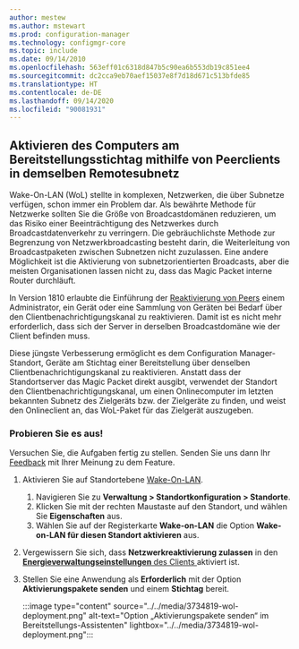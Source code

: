 ```yaml
---
author: mestew
ms.author: mstewart
ms.prod: configuration-manager
ms.technology: configmgr-core
ms.topic: include
ms.date: 09/14/2010
ms.openlocfilehash: 563eff01c6318d847b5c90ea6b553db19c851ee4
ms.sourcegitcommit: dc2cca9eb70aef15037e8f7d18d671c513bfde85
ms.translationtype: HT
ms.contentlocale: de-DE
ms.lasthandoff: 09/14/2020
ms.locfileid: "90081931"
---
```

## <a name="wake-machine-at-deployment-deadline-using-peer-clients-on-the-same-remote-subnet"></a><a name="bkmk_wol"></a> Aktivieren des Computers am Bereitstellungsstichtag mithilfe von Peerclients in demselben Remotesubnetz
<!--3734819-->

Wake-On-LAN (WoL) stellte in komplexen, Netzwerken, die über Subnetze verfügen, schon immer ein Problem dar. Als bewährte Methode für Netzwerke sollten Sie die Größe von Broadcastdomänen reduzieren, um das Risiko einer Beeinträchtigung des Netzwerkes durch Broadcastdatenverkehr zu verringern. Die gebräuchlichste Methode zur Begrenzung von Netzwerkbroadcasting besteht darin, die Weiterleitung von Broadcastpaketen zwischen Subnetzen nicht zuzulassen. Eine andere Möglichkeit ist die Aktivierung von subnetzorientierten Broadcasts, aber die meisten Organisationen lassen nicht zu, dass das Magic Packet interne Router durchläuft.

In Version 1810 erlaubte die Einführung der [Reaktivierung von Peers](../../../../clients/deploy/configure-wake-on-lan.md#bkmk_wol-1810) einem Administrator, ein Gerät oder eine Sammlung von Geräten bei Bedarf über den Clientbenachrichtigungskanal zu reaktivieren. Damit ist es nicht mehr erforderlich, dass sich der Server in derselben Broadcastdomäne wie der Client befinden muss.

Diese jüngste Verbesserung ermöglicht es dem Configuration Manager-Standort, Geräte am Stichtag einer Bereitstellung über denselben Clientbenachrichtigungskanal zu reaktivieren. Anstatt dass der Standortserver das Magic Packet direkt ausgibt, verwendet der Standort den Clientbenachrichtigungskanal, um einen Onlinecomputer im letzten bekannten Subnetz des Zielgeräts bzw. der Zielgeräte zu finden, und weist den Onlineclient an, das WoL-Paket für das Zielgerät auszugeben.

### <a name="try-it-out"></a>Probieren Sie es aus!

Versuchen Sie, die Aufgaben fertig zu stellen. Senden Sie uns dann Ihr [Feedback](../../technical-preview-2003.md#bkmk_feedback) mit Ihrer Meinung zu dem Feature.

1. Aktivieren Sie auf Standortebene [Wake-On-LAN](../../../../clients/deploy/configure-wake-on-lan.md).
   1. Navigieren Sie zu **Verwaltung > Standortkonfiguration > Standorte**.
   1. Klicken Sie mit der rechten Maustaste auf den Standort, und wählen Sie **Eigenschaften** aus.
   1. Wählen Sie auf der Registerkarte **Wake-on-LAN** die Option **Wake-on-LAN für diesen Standort aktivieren** aus.
1. Vergewissern Sie sich, dass **Netzwerkreaktivierung zulassen** in den [**Energieverwaltungseinstellungen** des Clients ](../../../../clients/deploy/about-client-settings.md#power-management) aktiviert ist.
1. Stellen Sie eine Anwendung als **Erforderlich** mit der Option **Aktivierungspakete senden** und einem **Stichtag** bereit.

    :::image type="content" source="../../media/3734819-wol-deployment.png" alt-text="Option „Aktivierungspakete senden“ im Bereitstellungs-Assistenten" lightbox="../../media/3734819-wol-deployment.png":::
